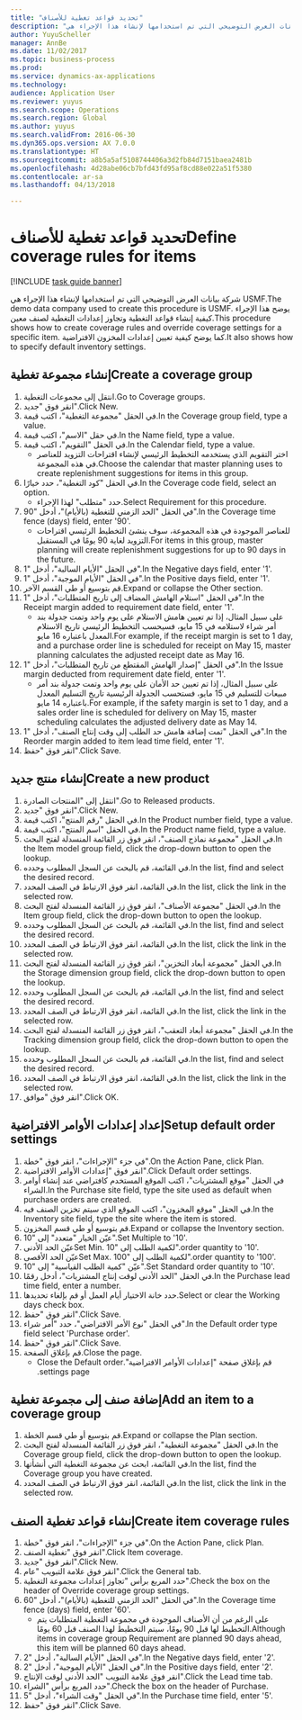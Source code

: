 ```yaml
--- 
title: "تحديد قواعد تغطية للأصناف"
description: "شركة بيانات العرض التوضيحي التي تم استخدامها لإنشاء هذا الإجراء هي USMF."
author: YuyuScheller
manager: AnnBe
ms.date: 11/02/2017
ms.topic: business-process
ms.prod: 
ms.service: dynamics-ax-applications
ms.technology: 
audience: Application User
ms.reviewer: yuyus
ms.search.scope: Operations
ms.search.region: Global
ms.author: yuyus
ms.search.validFrom: 2016-06-30
ms.dyn365.ops.version: AX 7.0.0
ms.translationtype: HT
ms.sourcegitcommit: a8b5a5af5108744406a3d2fb84d7151baea2481b
ms.openlocfilehash: 4d28abe06cb7bfd43fd95af8cd88e022a51f5380
ms.contentlocale: ar-sa
ms.lasthandoff: 04/13/2018

---
```

# <a name="define-coverage-rules-for-items"></a><span data-ttu-id="d4590-103">تحديد قواعد تغطية للأصناف</span><span class="sxs-lookup"><span data-stu-id="d4590-103">Define coverage rules for items</span></span>

[!INCLUDE [task guide banner](../../includes/task-guide-banner.md)]

<span data-ttu-id="d4590-104">شركة بيانات العرض التوضيحي التي تم استخدامها لإنشاء هذا الإجراء هي USMF.</span><span class="sxs-lookup"><span data-stu-id="d4590-104">The demo data company used to create this procedure is USMF.</span></span> <span data-ttu-id="d4590-105">يوضح هذا الإجراء كيفية إنشاء قواعد التغطية وتجاوز إعدادات التغطية لصنف معين.</span><span class="sxs-lookup"><span data-stu-id="d4590-105">This procedure shows how to create coverage rules and override coverage settings for a specific item.</span></span> <span data-ttu-id="d4590-106">كما يوضح كيفية تعيين إعدادات المخزون الافتراضية.</span><span class="sxs-lookup"><span data-stu-id="d4590-106">It also shows how to specify default inventory settings.</span></span>


## <a name="create-a-coverage-group"></a><span data-ttu-id="d4590-107">إنشاء مجموعة تغطية</span><span class="sxs-lookup"><span data-stu-id="d4590-107">Create a coverage group</span></span>
1. <span data-ttu-id="d4590-108">انتقل إلى مجموعات التغطية.</span><span class="sxs-lookup"><span data-stu-id="d4590-108">Go to Coverage groups.</span></span>
2. <span data-ttu-id="d4590-109">انقر فوق "جديد".</span><span class="sxs-lookup"><span data-stu-id="d4590-109">Click New.</span></span>
3. <span data-ttu-id="d4590-110">في الحقل "مجموعة التغطية"، اكتب قيمة.</span><span class="sxs-lookup"><span data-stu-id="d4590-110">In the Coverage group field, type a value.</span></span>
4. <span data-ttu-id="d4590-111">في حقل "الاسم"، اكتب قيمة.</span><span class="sxs-lookup"><span data-stu-id="d4590-111">In the Name field, type a value.</span></span>
5. <span data-ttu-id="d4590-112">في الحقل "التقويم"، اكتب قيمة.</span><span class="sxs-lookup"><span data-stu-id="d4590-112">In the Calendar field, type a value.</span></span>
    * <span data-ttu-id="d4590-113">اختر التقويم الذي يستخدمه التخطيط الرئيسي لإنشاء اقتراحات التزويد للعناصر في هذه المجموعة.</span><span class="sxs-lookup"><span data-stu-id="d4590-113">Choose the calendar that master planning uses to create replenishment suggestions for items in this group.</span></span>  
6. <span data-ttu-id="d4590-114">في الحقل "كود التغطية‬"، حدد خيارًا.</span><span class="sxs-lookup"><span data-stu-id="d4590-114">In the Coverage code field, select an option.</span></span>
    * <span data-ttu-id="d4590-115">حدد "متطلب" لهذا الإجراء.</span><span class="sxs-lookup"><span data-stu-id="d4590-115">Select Requirement for this procedure.</span></span>  
7. <span data-ttu-id="d4590-116">في الحقل "الحد الزمني للتغطية (بالأيام)‬"، أدخل "90".</span><span class="sxs-lookup"><span data-stu-id="d4590-116">In the Coverage time fence (days) field, enter '90'.</span></span>
    * <span data-ttu-id="d4590-117">للعناصر الموجودة في هذه المجموعة، سوف ينشئ التخطيط الرئيسي اقتراحات التزويد لغاية 90 يومًا في المستقبل.</span><span class="sxs-lookup"><span data-stu-id="d4590-117">For items in this group, master planning will create replenishment suggestions for up to 90 days in the future.</span></span>  
8. <span data-ttu-id="d4590-118">في الحقل "الأيام السالبة‬"، أدخل "1".</span><span class="sxs-lookup"><span data-stu-id="d4590-118">In the Negative days field, enter '1'.</span></span>
9. <span data-ttu-id="d4590-119">في الحقل "الأيام الموجبة‬‬"، أدخل "1".</span><span class="sxs-lookup"><span data-stu-id="d4590-119">In the Positive days field, enter '1'.</span></span>
10. <span data-ttu-id="d4590-120">قم بتوسيع أو طي القسم الآخر.</span><span class="sxs-lookup"><span data-stu-id="d4590-120">Expand or collapse the Other section.</span></span>
11. <span data-ttu-id="d4590-121">في الحقل "استلام الهامش المضاف إلى تاريخ المتطلبات‬"، أدخل "1".</span><span class="sxs-lookup"><span data-stu-id="d4590-121">In the Receipt margin added to requirement date field, enter '1'.</span></span>
    * <span data-ttu-id="d4590-122">على سبيل المثال، إذا تم تعيين هامش الاستلام على يوم واحد وتمت جدولة بند أمر شراء لاستلامه في 15 مايو، فسيحسب التخطيط الرئيسي تاريخ الاستلام المعدل باعتباره 16 مايو.</span><span class="sxs-lookup"><span data-stu-id="d4590-122">For example, if the receipt margin is set to 1 day, and a purchase order line is scheduled for receipt on May 15, master planning calculates the adjusted receipt date as May 16.</span></span>  
12. <span data-ttu-id="d4590-123">في الحقل "إصدار الهامش المقتطع من تاريخ المتطلبات‬"، أدخل "1".</span><span class="sxs-lookup"><span data-stu-id="d4590-123">In the Issue margin deducted from requirement date field, enter '1'.</span></span>
    * <span data-ttu-id="d4590-124">على سبيل المثال، إذا تم تعيين حد الأمان‬ على يوم واحد وتمت جدولة بند أمر مبيعات للتسليم في 15 مايو، فستحسب الجدولة الرئيسية تاريخ التسليم المعدل باعتباره 14 مايو.</span><span class="sxs-lookup"><span data-stu-id="d4590-124">For example, if the safety margin is set to 1 day, and a sales order line is scheduled for delivery on May 15, master scheduling calculates the adjusted delivery date as May 14.</span></span>  
13. <span data-ttu-id="d4590-125">في الحقل "تمت إضافة ‏‫هامش حد الطلب‬ إلى وقت إنتاج الصنف‬"، أدخل "1".</span><span class="sxs-lookup"><span data-stu-id="d4590-125">In the Reorder margin added to item lead time field, enter '1'.</span></span>
14. <span data-ttu-id="d4590-126">انقر فوق "حفظ".</span><span class="sxs-lookup"><span data-stu-id="d4590-126">Click Save.</span></span>

## <a name="create-a-new-product"></a><span data-ttu-id="d4590-127">إنشاء منتج جديد</span><span class="sxs-lookup"><span data-stu-id="d4590-127">Create a new product</span></span>
1. <span data-ttu-id="d4590-128">انتقل إلى "المنتجات الصادرة‬".</span><span class="sxs-lookup"><span data-stu-id="d4590-128">Go to Released products.</span></span>
2. <span data-ttu-id="d4590-129">انقر فوق "جديد".</span><span class="sxs-lookup"><span data-stu-id="d4590-129">Click New.</span></span>
3. <span data-ttu-id="d4590-130">في الحقل "رقم المنتج"، اكتب قيمة.</span><span class="sxs-lookup"><span data-stu-id="d4590-130">In the Product number field, type a value.</span></span>
4. <span data-ttu-id="d4590-131">في الحقل "اسم المنتج"، اكتب قيمة.</span><span class="sxs-lookup"><span data-stu-id="d4590-131">In the Product name field, type a value.</span></span>
5. <span data-ttu-id="d4590-132">في الحقل "مجموعة نماذج الصنف‬‬"، انقر فوق زر القائمة المنسدلة لفتح البحث.</span><span class="sxs-lookup"><span data-stu-id="d4590-132">In the Item model group field, click the drop-down button to open the lookup.</span></span>
6. <span data-ttu-id="d4590-133">في القائمة، قم بالبحث عن السجل المطلوب وحدده.</span><span class="sxs-lookup"><span data-stu-id="d4590-133">In the list, find and select the desired record.</span></span>
7. <span data-ttu-id="d4590-134">في القائمة، انقر فوق الارتباط في الصف المحدد.</span><span class="sxs-lookup"><span data-stu-id="d4590-134">In the list, click the link in the selected row.</span></span>
8. <span data-ttu-id="d4590-135">في الحقل "مجموعة الأصناف‬‬‬"، انقر فوق زر القائمة المنسدلة لفتح البحث.</span><span class="sxs-lookup"><span data-stu-id="d4590-135">In the Item group field, click the drop-down button to open the lookup.</span></span>
9. <span data-ttu-id="d4590-136">في القائمة، قم بالبحث عن السجل المطلوب وحدده.</span><span class="sxs-lookup"><span data-stu-id="d4590-136">In the list, find and select the desired record.</span></span>
10. <span data-ttu-id="d4590-137">في القائمة، انقر فوق الارتباط في الصف المحدد.</span><span class="sxs-lookup"><span data-stu-id="d4590-137">In the list, click the link in the selected row.</span></span>
11. <span data-ttu-id="d4590-138">في الحقل "مجموعة أبعاد التخزين‬‬‬‬‬"، انقر فوق زر القائمة المنسدلة لفتح البحث.</span><span class="sxs-lookup"><span data-stu-id="d4590-138">In the Storage dimension group field, click the drop-down button to open the lookup.</span></span>
12. <span data-ttu-id="d4590-139">في القائمة، قم بالبحث عن السجل المطلوب وحدده.</span><span class="sxs-lookup"><span data-stu-id="d4590-139">In the list, find and select the desired record.</span></span>
13. <span data-ttu-id="d4590-140">في القائمة، انقر فوق الارتباط في الصف المحدد.</span><span class="sxs-lookup"><span data-stu-id="d4590-140">In the list, click the link in the selected row.</span></span>
14. <span data-ttu-id="d4590-141">في الحقل "مجموعة أبعاد التعقب‬"، انقر فوق زر القائمة المنسدلة لفتح البحث.</span><span class="sxs-lookup"><span data-stu-id="d4590-141">In the Tracking dimension group field, click the drop-down button to open the lookup.</span></span>
15. <span data-ttu-id="d4590-142">في القائمة، قم بالبحث عن السجل المطلوب وحدده.</span><span class="sxs-lookup"><span data-stu-id="d4590-142">In the list, find and select the desired record.</span></span>
16. <span data-ttu-id="d4590-143">في القائمة، انقر فوق الارتباط في الصف المحدد.</span><span class="sxs-lookup"><span data-stu-id="d4590-143">In the list, click the link in the selected row.</span></span>
17. <span data-ttu-id="d4590-144">انقر فوق "موافق".</span><span class="sxs-lookup"><span data-stu-id="d4590-144">Click OK.</span></span>

## <a name="setup-default-order-settings"></a><span data-ttu-id="d4590-145">إعداد إعدادات الأوامر الافتراضية</span><span class="sxs-lookup"><span data-stu-id="d4590-145">Setup default order settings</span></span>
1. <span data-ttu-id="d4590-146">في جزء "الإجراءات"، انقر فوق "خطة".</span><span class="sxs-lookup"><span data-stu-id="d4590-146">On the Action Pane, click Plan.</span></span>
2. <span data-ttu-id="d4590-147">انقر فوق "إعدادات الأوامر الافتراضية".</span><span class="sxs-lookup"><span data-stu-id="d4590-147">Click Default order settings.</span></span>
3. <span data-ttu-id="d4590-148">في الحقل "موقع المشتريات"، اكتب الموقع المستخدم كافتراضي عند إنشاء أوامر الشراء.</span><span class="sxs-lookup"><span data-stu-id="d4590-148">In the Purchase site field, type the site used as default when purchase orders are created.</span></span>
4. <span data-ttu-id="d4590-149">في الحقل "موقع المخزون‬"، اكتب الموقع الذي سيتم تخزين الصنف فيه.</span><span class="sxs-lookup"><span data-stu-id="d4590-149">In the Inventory site field, type the site where the item is stored.</span></span>
5. <span data-ttu-id="d4590-150">قم بتوسيع أو طي قسم المخزون.</span><span class="sxs-lookup"><span data-stu-id="d4590-150">Expand or collapse the Inventory section.</span></span>
6. <span data-ttu-id="d4590-151">عيّن الخيار "متعدد" إلى "10".</span><span class="sxs-lookup"><span data-stu-id="d4590-151">Set Multiple to '10'.</span></span>
7. <span data-ttu-id="d4590-152">عيّن الحد الأدنى</span><span class="sxs-lookup"><span data-stu-id="d4590-152">Set Min.</span></span> <span data-ttu-id="d4590-153">لكمية الطلب إلى "10".</span><span class="sxs-lookup"><span data-stu-id="d4590-153">order quantity to '10'.</span></span>
8. <span data-ttu-id="d4590-154">عيّن الحد الأقصى</span><span class="sxs-lookup"><span data-stu-id="d4590-154">Set Max.</span></span> <span data-ttu-id="d4590-155">لكمية الطلب إلى "100".</span><span class="sxs-lookup"><span data-stu-id="d4590-155">order quantity to '100'.</span></span>
9. <span data-ttu-id="d4590-156">عيّن "كمية الطلب القياسية‬" إلى "10".</span><span class="sxs-lookup"><span data-stu-id="d4590-156">Set Standard order quantity to '10'.</span></span>
10. <span data-ttu-id="d4590-157">في الحقل "الحد الأدنى لوقت إنتاج المشتريات‬"، أدخل رقمًا.</span><span class="sxs-lookup"><span data-stu-id="d4590-157">In the Purchase lead time field, enter a number.</span></span>
11. <span data-ttu-id="d4590-158">حدد خانة الاختيار أيام العمل أو قم بإلغاء تحديدها.</span><span class="sxs-lookup"><span data-stu-id="d4590-158">Select or clear the Working days check box.</span></span>
12. <span data-ttu-id="d4590-159">انقر فوق "حفظ".</span><span class="sxs-lookup"><span data-stu-id="d4590-159">Click Save.</span></span>
13. <span data-ttu-id="d4590-160">في الحقل "نوع الأمر الافتراضي"، حدد "أمر شراء".</span><span class="sxs-lookup"><span data-stu-id="d4590-160">In the Default order type field select 'Purchase order'.</span></span>
14. <span data-ttu-id="d4590-161">انقر فوق "حفظ".</span><span class="sxs-lookup"><span data-stu-id="d4590-161">Click Save.</span></span>
15. <span data-ttu-id="d4590-162">قم بإغلاق الصفحة.</span><span class="sxs-lookup"><span data-stu-id="d4590-162">Close the page.</span></span>
    * <span data-ttu-id="d4590-163">قم بإغلاق صفحة ‏‫"إعدادات الأوامر الافتراضية".</span><span class="sxs-lookup"><span data-stu-id="d4590-163">Close the Default order settings page.</span></span>  

## <a name="add-an-item-to-a-coverage-group"></a><span data-ttu-id="d4590-164">إضافة صنف إلى مجموعة تغطية</span><span class="sxs-lookup"><span data-stu-id="d4590-164">Add an item to a coverage group</span></span>
1. <span data-ttu-id="d4590-165">قم بتوسيع أو طي قسم الخطة.</span><span class="sxs-lookup"><span data-stu-id="d4590-165">Expand or collapse the Plan section.</span></span>
2. <span data-ttu-id="d4590-166">في الحقل "مجموعة التغطية"، انقر فوق زر القائمة المنسدلة لفتح البحث.</span><span class="sxs-lookup"><span data-stu-id="d4590-166">In the Coverage group field, click the drop-down button to open the lookup.</span></span>
3. <span data-ttu-id="d4590-167">في القائمة، ابحث عن مجموعة التغطية التي أنشأتها.</span><span class="sxs-lookup"><span data-stu-id="d4590-167">In the list, find the Coverage group you have created.</span></span>
4. <span data-ttu-id="d4590-168">في القائمة، انقر فوق الارتباط في الصف المحدد.</span><span class="sxs-lookup"><span data-stu-id="d4590-168">In the list, click the link in the selected row.</span></span>

## <a name="create-item-coverage-rules"></a><span data-ttu-id="d4590-169">إنشاء قواعد تغطية الصنف</span><span class="sxs-lookup"><span data-stu-id="d4590-169">Create item coverage rules</span></span>
1. <span data-ttu-id="d4590-170">في جزء "الإجراءات"، انقر فوق "خطة".</span><span class="sxs-lookup"><span data-stu-id="d4590-170">On the Action Pane, click Plan.</span></span>
2. <span data-ttu-id="d4590-171">انقر فوق "تغطية الصنف‬".</span><span class="sxs-lookup"><span data-stu-id="d4590-171">Click Item coverage.</span></span>
3. <span data-ttu-id="d4590-172">انقر فوق "جديد".</span><span class="sxs-lookup"><span data-stu-id="d4590-172">Click New.</span></span>
4. <span data-ttu-id="d4590-173">انقر فوق علامة التبويب "عام".</span><span class="sxs-lookup"><span data-stu-id="d4590-173">Click the General tab.</span></span>
5. <span data-ttu-id="d4590-174">حدد المربع برأس "تجاوز إعدادات مجموعة التغطية‬".</span><span class="sxs-lookup"><span data-stu-id="d4590-174">Check the box on the header of Override coverage group settings.</span></span>
6. <span data-ttu-id="d4590-175">في الحقل "الحد الزمني للتغطية (بالأيام)‬"، أدخل "60".</span><span class="sxs-lookup"><span data-stu-id="d4590-175">In the Coverage time fence (days) field, enter '60'.</span></span>
    * <span data-ttu-id="d4590-176">على الرغم من أن الأصناف الموجودة في مجموعة التغطية المتطلبات يتم التخطيط لها قبل 90 يومًا، سيتم التخطيط لهذا الصنف قبل 60 يومًا.</span><span class="sxs-lookup"><span data-stu-id="d4590-176">Although items in coverage group Requirement are planned 90 days ahead, this item will be planned 60 days ahead.</span></span>  
7. <span data-ttu-id="d4590-177">في الحقل "الأيام السالبة‬"، أدخل "2".</span><span class="sxs-lookup"><span data-stu-id="d4590-177">In the Negative days field, enter '2'.</span></span>
8. <span data-ttu-id="d4590-178">في الحقل "الأيام الموجبة‬‬"، أدخل "2".</span><span class="sxs-lookup"><span data-stu-id="d4590-178">In the Positive days field, enter '2'.</span></span>
9. <span data-ttu-id="d4590-179">انقر فوق علامة التبويب "الحد الأدنى لوقت الإنتاج‬".</span><span class="sxs-lookup"><span data-stu-id="d4590-179">Click the Lead time tab.</span></span>
10. <span data-ttu-id="d4590-180">حدد المربع برأس "الشراء".</span><span class="sxs-lookup"><span data-stu-id="d4590-180">Check the box on the header of Purchase.</span></span>
11. <span data-ttu-id="d4590-181">في الحقل "وقت الشراء‬"، أدخل "5".</span><span class="sxs-lookup"><span data-stu-id="d4590-181">In the Purchase time field, enter '5'.</span></span>
12. <span data-ttu-id="d4590-182">انقر فوق "حفظ".</span><span class="sxs-lookup"><span data-stu-id="d4590-182">Click Save.</span></span>


